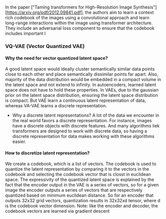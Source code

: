 In the paper ["Taming transformers for High-Resolution Image Synthesis"][https://arxiv.org/pdf/2012.09841.pdf], the authors aim to learn a context rich codebook of the images using a convolutional approach and learn long-range interactions within the image using transformer architecture. They include an adversarial loss component to ensure that the codebook includes important l
### VQ-VAE (Vector Quantized VAE)
#### Why the need for vector quantized latent space?
A good latent space would ideally cluster semantically similar data points close to each other and place semantically dissimilar points far apart. Also, majority of the data distribution would be embedded in a  compact volume in the latent space and not extend to infinity. In autoencoders, learned latent space does not have to hold these properties. In VAEs, due to the gaussian prior on the latent space distribution, ensuring the latent space distribution is compact. But VAE learn a continuous latent representation of data, whereas VA-VAE learns a discrete representation.
- Why a discrete latent representations? A lot of the data we encounter in the real world favors a discrete representation. For instance, images have a discrete objects with discrete features. And many algorithms liek transformers are designed to work with discrete data, so having a discrete representation for data makes working with these algorithms easier.

#### How to discretize latent representation?
We create a codebook, which is a list of vectors. The codebook is used to quantize the latent representation by comparing it to the vectors in the codebook and selecting the codebook vector that is closst in euclidean space.
The expressivity of the quantized latent space is explained by the fact that the encoder output in the VAE is a series of vectors, so for a given image the encoder outputs a series of vectors that are respectively quantized based on minimum euclidean distance. So for an encoder that outputs 32x32 grid vectors, quantization results in 32x32xd tensor, where d is the codebook vector dimension.
Note: like the encoder and decoder, the codebook vectors are learned via gradient descent

